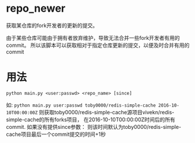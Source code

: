 # repo_newer
获取某仓库的fork开发者的更新的提交。

由于某些仓库可能由于拥有者放弃维护，导致无法合并一些fork开发者有用的commit。
所以该脚本可以获取相对于指定仓库更新的提交，以便及时合并有用的commit


# 用法
`python main.py <user:passwd> <repo_name> [since]`

如: `python main.py user:passwd toby0000/redis-simple-cache 2016-10-10T00:00:00Z`
则获取toby0000/redis-simple-cache源项目vivekn/redis-simple-cache的所有forks项目，
在2016-10-10T00:00:00Z时间后的所有commit.
如果没有提供since参数：
则该时间默认为toby0000/redis-simple-cache项目最后一个commit提交的时间+1秒
